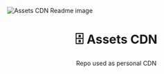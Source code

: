 ![Assets CDN Readme image](https://i.ibb.co/CBPYWB5/Assets-Cdn-readme.png)

<h1 align="center">🗄 Assets CDN</h1>
<p align="center">Repo used as personal CDN</p>